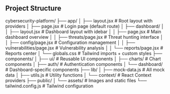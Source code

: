## Project Structure
cybersecurity-platform/
├── app/
│   ├── layout.jsx                 # Root layout with providers
│   ├── page.jsx                   # Login page (default route)
│   ├── dashboard/
│   │   ├── layout.jsx             # Dashboard layout with idebar
│   │   ├── page.jsx               # Main dashboard overview
│   │   ├── threats/page.jsx       # Threat hunting interface
│   │   ├── config/page.jsx        # Configuration management
│   │   ├── vulnerabilities/page.jsx # Vulnerability analysis
│   │   └── reports/page.jsx       # Reports center
│   └── globals.css                # Tailwind imports + custom styles
├── components/
│   ├── ui/                        # Reusable UI components
│   ├── charts/                    # Chart components
│   ├── auth/                      # Authentication components
│   └── dashboard/                 # Dashboard-specific components
├── lib/
│   ├── mock-data.js              # All mock data
│   ├── utils.js                  # Utility functions
│   └── context/                  # React Context providers
├── public/
│   └── assets/                   # Images and static files
└── tailwind.config.js            # Tailwind configuration